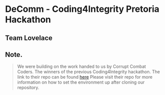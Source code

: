 # DeComm - Coding4Integrity Pretoria Hackathon
## Team Lovelace 

## Note.
> We were building on the work handed to us by Corrupt Combat Coders. The winners of the previous Coding4Integrity hackathon. The link to their repo can be found [here](https://github.com/KnowledgeFound/Coding4Integrity-DeComm-Hackathon)
> Please visit their repo for more information on how to set the environment up after cloning our repository. 

